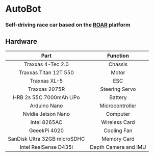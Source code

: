 # AutoBot
### Self-driving race car based on the [ROAR](https://vivecenter.berkeley.edu/research1/roar/) platform

## Hardware
| Part                         | Function             |
| :--------------------------: | :------------------: |
| Traxxas 4-Tec 2.0            | Chassis              |
| Traxxas Titan 12T 550        | Motor                |
| Traxxas XL-5                 | ESC                  |
| Traxxas 2075R                | Steering Servo       |
| HRB 2s 55C 7000mAh LiPo      | Battery              |
| Arduino Nano                 | Microcontroller      |
| Nvidia Jetson Nano           | Computer             |
| Intel 8265AC                 | Wireless Card        |
| GeeekPi 4020                 | Cooling Fan          |
| SanDisk Ultra 32GB microSDHC | Memory Card          |
| Intel RealSense D435i        | Depth Camera and IMU |
